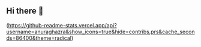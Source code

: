 ## Hi there 👋 
 (https://github-readme-stats.vercel.app/api?username=anuraghazra&show_icons=true&hide=contribs,prs&cache_seconds=86400&theme=radical)

<!--
**PROTOTYPE9111/PROTOTYPE9111** is a ✨ _special_ ✨ repository because its `README.md` (this file) appears on your GitHub profile.

Here are some ideas to get you started:

- 🔭 I’m currently working on ...
- 🌱 I’m currently learning ...
- 👯 I’m looking to collaborate on ...
- 🤔 I’m looking for help with ...
- 💬 Ask me about ...
- 📫 How to reach me: ...
- 😄 Pronouns: ...
- ⚡ Fun fact: ...
-->
